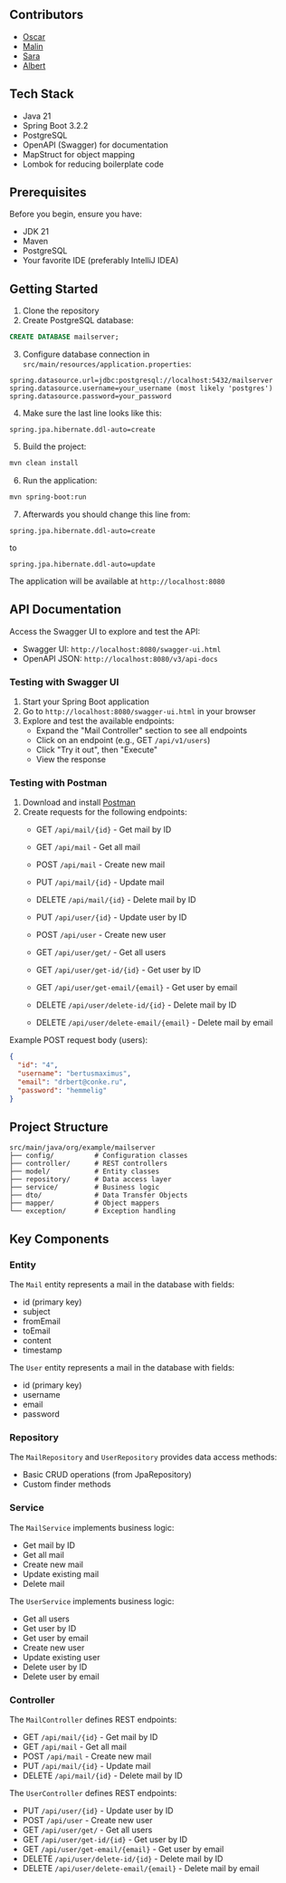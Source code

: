 ## Contributors
- [Oscar](https://github.com/OscarGamst)
- [Malin](https://github.com/Haugsdal)
- [Sara](https://github.com/saraechk)
- [Albert](https://github.com/AlbiDota)
##

## Tech Stack

- Java 21
- Spring Boot 3.2.2
- PostgreSQL
- OpenAPI (Swagger) for documentation
- MapStruct for object mapping
- Lombok for reducing boilerplate code

## Prerequisites

Before you begin, ensure you have:
- JDK 21
- Maven
- PostgreSQL
- Your favorite IDE (preferably IntelliJ IDEA)

## Getting Started

1. Clone the repository
2. Create PostgreSQL database:
```sql
CREATE DATABASE mailserver;
```

3. Configure database connection in `src/main/resources/application.properties`:
```properties
spring.datasource.url=jdbc:postgresql://localhost:5432/mailserver
spring.datasource.username=your_username (most likely 'postgres')
spring.datasource.password=your_password
```
4. Make sure the last line looks like this:
```properties
spring.jpa.hibernate.ddl-auto=create
```

5. Build the project:
```bash
mvn clean install
```

6. Run the application:
```bash
mvn spring-boot:run
```

7. Afterwards you should change this line from:
```properties
spring.jpa.hibernate.ddl-auto=create
```
to 
```properties
spring.jpa.hibernate.ddl-auto=update
```

The application will be available at `http://localhost:8080`

## API Documentation

Access the Swagger UI to explore and test the API:
- Swagger UI: `http://localhost:8080/swagger-ui.html`
- OpenAPI JSON: `http://localhost:8080/v3/api-docs`

### Testing with Swagger UI

1. Start your Spring Boot application
2. Go to `http://localhost:8080/swagger-ui.html` in your browser
3. Explore and test the available endpoints:
    - Expand the "Mail Controller" section to see all endpoints
    - Click on an endpoint (e.g., GET `/api/v1/users`)
    - Click "Try it out", then "Execute"
    - View the response

### Testing with Postman

1. Download and install [Postman](https://www.postman.com/downloads/)
2. Create requests for the following endpoints:
   - GET `/api/mail/{id}` - Get mail by ID
   - GET `/api/mail` - Get all mail
   - POST `/api/mail` - Create new mail
   - PUT `/api/mail/{id}` - Update mail
   - DELETE `/api/mail/{id}` - Delete mail by ID

   - PUT `/api/user/{id}` - Update user by ID
   - POST `/api/user` - Create new user
   - GET `/api/user/get/` - Get all users
   - GET `/api/user/get-id/{id}` - Get user by ID
   - GET `/api/user/get-email/{email}` - Get user by email
   - DELETE `/api/user/delete-id/{id}` - Delete mail by ID
   - DELETE `/api/user/delete-email/{email}` - Delete mail by email


Example POST request body (users):

```json
{
  "id": "4",
  "username": "bertusmaximus",
  "email": "drbert@conke.ru",
  "password": "hemmelig"
}
```

## Project Structure

```
src/main/java/org/example/mailserver
├── config/          # Configuration classes
├── controller/      # REST controllers
├── model/           # Entity classes
├── repository/      # Data access layer
├── service/         # Business logic
├── dto/             # Data Transfer Objects
├── mapper/          # Object mappers
└── exception/       # Exception handling
```

## Key Components

### Entity
The `Mail` entity represents a mail in the database with fields:
- id (primary key)
- subject
- fromEmail
- toEmail
- content
- timestamp

The `User` entity represents a mail in the database with fields:
- id (primary key)
- username
- email
- password

### Repository
The `MailRepository` and `UserRepository` provides data access methods:
- Basic CRUD operations (from JpaRepository)
- Custom finder methods

### Service
The `MailService` implements business logic:
- Get mail by ID
- Get all mail 
- Create new mail
- Update existing mail
- Delete mail

The `UserService` implements business logic:
- Get all users
- Get user by ID
- Get user by email
- Create new user
- Update existing user
- Delete user by ID
- Delete user by email

### Controller
The `MailController` defines REST endpoints:
- GET `/api/mail/{id}` - Get mail by ID
- GET `/api/mail` - Get all mail
- POST `/api/mail` - Create new mail
- PUT `/api/mail/{id}` - Update mail
- DELETE `/api/mail/{id}` - Delete mail by ID

The `UserController` defines REST endpoints:
- PUT `/api/user/{id}` - Update user by ID
- POST `/api/user` - Create new user
- GET `/api/user/get/` - Get all users
- GET `/api/user/get-id/{id}` - Get user by ID
- GET `/api/user/get-email/{email}` - Get user by email
- DELETE `/api/user/delete-id/{id}` - Delete mail by ID
- DELETE `/api/user/delete-email/{email}` - Delete mail by email
